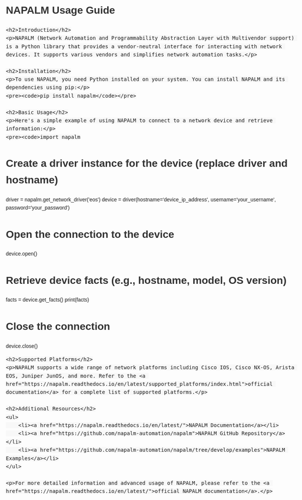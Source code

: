 <!DOCTYPE html>
<html lang="en">
<head>
    <meta charset="UTF-8">
    <meta name="viewport" content="width=device-width, initial-scale=1.0">
    <title>NAPALM Usage Guide</title>
    <style>
        body {
            font-family: Arial, sans-serif;
            line-height: 1.6;
            padding: 20px;
            max-width: 800px;
            margin: 0 auto;
        }
        h1, h2, h3 {
            color: #333;
        }
        code {
            font-family: Consolas, monospace;
            font-size: 1em;
            background-color: #f8f8f8;
            padding: 2px 5px;
            border-radius: 3px;
            word-wrap: break-word;
        }
    </style>
</head>
<body>
    <h1>NAPALM Usage Guide</h1>

    <h2>Introduction</h2>
    <p>NAPALM (Network Automation and Programmability Abstraction Layer with Multivendor support) is a Python library that provides a vendor-neutral interface for interacting with network devices. It supports various vendors and simplifies network automation tasks.</p>

    <h2>Installation</h2>
    <p>To use NAPALM, you need Python installed on your system. You can install NAPALM and its dependencies using pip:</p>
    <pre><code>pip install napalm</code></pre>

    <h2>Basic Usage</h2>
    <p>Here's a simple example of using NAPALM to connect to a network device and retrieve information:</p>
    <pre><code>import napalm

# Create a driver instance for the device (replace driver and hostname)
driver = napalm.get_network_driver('eos')
device = driver(hostname='device_ip_address', username='your_username', password='your_password')

# Open the connection to the device
device.open()

# Retrieve device facts (e.g., hostname, model, OS version)
facts = device.get_facts()
print(facts)

# Close the connection
device.close()
</code></pre>

    <h2>Supported Platforms</h2>
    <p>NAPALM supports a wide range of network platforms including Cisco IOS, Cisco NX-OS, Arista EOS, Juniper JunOS, and more. Refer to the <a href="https://napalm.readthedocs.io/en/latest/supported_platforms/index.html">official documentation</a> for a complete list of supported platforms.</p>

    <h2>Additional Resources</h2>
    <ul>
        <li><a href="https://napalm.readthedocs.io/en/latest/">NAPALM Documentation</a></li>
        <li><a href="https://github.com/napalm-automation/napalm">NAPALM GitHub Repository</a></li>
        <li><a href="https://github.com/napalm-automation/napalm/tree/develop/examples">NAPALM Examples</a></li>
    </ul>

    <p>For more detailed information and advanced usage of NAPALM, please refer to the <a href="https://napalm.readthedocs.io/en/latest/">official NAPALM documentation</a>.</p>
</body>
</html>
